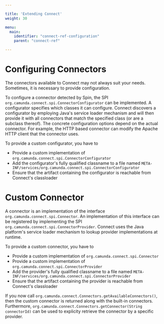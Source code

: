 ```yaml
---

title: 'Extending Connect'
weight: 30

menu:
  main:
    identifier: "connect-ref-configuration"
    parent: "connect-ref"

---
```


# Configuring Connectors

The connectors available to Connect may not always suit your needs. Sometimes,
it is necessary to provide configuration.

To configure a connector detected by Spin, the SPI
`org.camunda.connect.spi.ConnectorConfigurator` can be implemented.  A
configurator specifies which classes it can configure. Connect discovers a
configurator by employing Java's service loader mechanism and will then provide
it with all connectors that match the specified class (or are a subclass
thereof). The concrete configuration options depend on the actual connector.
For example, the HTTP based connector can modify the Apache HTTP client
that the connector uses.

To provide a custom configurator, you have to

* Provide a custom implementation of `org.camunda.connect.spi.ConnectorConfigurator`
* Add the configurator's fully qualified classname to a file named `META-INF/services/org.camunda.connect.spi.ConnectorConfigurator`
* Ensure that the artifact containing the configurator is reachable from Connect's classloader


# Custom Connector

A connector is an implementation of the interface
`org.camunda.connect.spi.Connector`. An implementation of this interface can be
registered by implementing the SPI `org.camunda.connect.spi.ConnectorProvider`.
Connect uses the Java platform's service loader mechanism to lookup provider
implementations at runtime.

To provide a custom connector, you have to

* Provide a custom implementation of `org.camunda.connect.spi.Connector`
* Provide a custom implementation of `org.camunda.connect.spi.ConnectorProvider`
* Add the provider's fully qualified classname to a file named `META-INF/services/org.camunda.connect.spi.ConnectorProvider`
* Ensure that the artifact containing the provider is reachable from Connect's classloader

If you now call `org.camunda.connect.Connectors.getAvailableConnectors()`, then
the custom connector is returned along with the built-in connectors.
Furthermore, `org.camunda.connect.Connectors.getConnector(String connectorId)`
can be used to explicity retrieve the connector by a specific provider.
